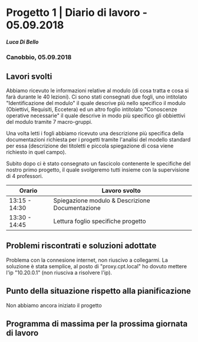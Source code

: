 # Progetto 1 | Diario di lavoro - 05.09.2018
##### Luca Di Bello
### Canobbio, 05.09.2018

## Lavori svolti
Abbiamo ricevuto le informazioni relative al modulo (di cosa tratta e cosa si farà durante le 40 lezioni). Ci sono stati consegnati due fogli, uno intitolato "Identificazione del modulo" il quale descrive più nello specifico il modulo (Obiettivi, Requisiti, Eccetera) ed un altro foglio intitolato "Conoscenze operative necessarie" il quale descrive in modo più specifico gli obbiettivi del modulo tramite 7 macro-gruppi.

Una volta letti i fogli abbiamo ricevuto una descrizione più specifica della documentazioni richiesta per i progetti tramite l'analisi del modello standard per essa (descrizione dei titoletti e piccola spiegazione di cosa viene richiesto in quel campo). 

Subito dopo ci è stato consegnato un fascicolo contenente le specifiche del nostro primo progetto, il quale svolgeremo tutti insieme con la supervisione di 4 professori.

|Orario        |Lavoro svolto                 |
|--------------|------------------------------|
|13:15 - 14:30  |Spiegazione modulo & Descrizione Documentazione          |
|13:30 - 14:45  |Lettura foglio specifiche progetto          |

##  Problemi riscontrati e soluzioni adottate
Problema con la connesione internet, non riuscivo a collegarmi. 
La soluzione è stata semplice, al posto di "proxy.cpt.local" ho dovuto mettere l'ip "10.20.0.1" (non riusciva a risolvere l'ip).

##  Punto della situazione rispetto alla pianificazione
Non abbiamo ancora iniziato il progetto

## Programma di massima per la prossima giornata di lavoro
